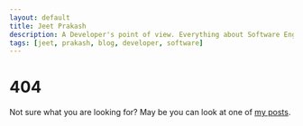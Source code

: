```yaml
---
layout: default
title: Jeet Prakash
description: A Developer's point of view. Everything about Software Engineering, Architecture and Frameworks.
tags: [jeet, prakash, blog, developer, software]
---
```


# 404

Not sure what you are looking for? May be you can look at one of [my posts](/).
